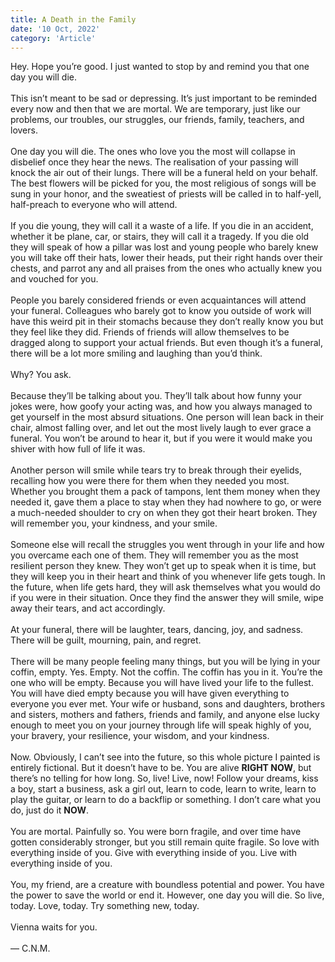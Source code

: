 ```yaml
--- 
title: A Death in the Family
date: '10 Oct, 2022'
category: 'Article'
--- 
```

Hey. Hope you’re good. I just wanted to stop by and remind you that one day you will die.  
<br>
This isn’t meant to be sad or depressing. It’s just important to be reminded every now and then that we are mortal. We are temporary, just like our problems, our troubles, our struggles, our friends, family, teachers, and lovers.  
<br>
One day you will die. The ones who love you the most will collapse in disbelief once they hear the news. The realisation of your passing will knock the air out of their lungs. There will be a funeral held on your behalf. The best flowers will be picked for you, the most religious of songs will be sung in your honor, and the sweatiest of priests will be called in to half-yell, half-preach to everyone who will attend.  
<br>
If you die young, they will call it a waste of a life. If you die in an accident, whether it be plane, car, or stairs, they will call it a tragedy. If you die old they will speak of how a pillar was lost and young people who barely knew you will take off their hats, lower their heads, put their right hands over their chests, and parrot any and all praises from the ones who actually knew you and vouched for you.  
<br>
People you barely considered friends or even acquaintances will attend your funeral. Colleagues who barely got to know you outside of work will have this weird pit in their stomachs because they don’t really know you but they feel like they did. Friends of friends will allow themselves to be dragged along to support your actual friends. But even though it’s a funeral, there will be a lot more smiling and laughing than you’d think.  
<br>
Why? You ask.  
<br>
Because they’ll be talking about you. They’ll talk about how funny your jokes were, how goofy your acting was, and how you always managed to get yourself in the most absurd situations. One person will lean back in their chair, almost falling over, and let out the most lively laugh to ever grace a funeral. You won’t be around to hear it, but if you were it would make you shiver with how full of life it was.  
<br>
Another person will smile while tears try to break through their eyelids, recalling how you were there for them when they needed you most. Whether you brought them a pack of tampons, lent them money when they needed it, gave them a place to stay when they had nowhere to go, or were a much-needed shoulder to cry on when they got their heart broken. They will remember you, your kindness, and your smile.  
<br>
Someone else will recall the struggles you went through in your life and how you overcame each one of them. They will remember you as the most resilient person they knew. They won’t get up to speak when it is time, but they will keep you in their heart and think of you whenever life gets tough. In the future, when life gets hard, they will ask themselves what you would do if you were in their situation. Once they find the answer they will smile, wipe away their tears, and act accordingly.  
<br>
At your funeral, there will be laughter, tears, dancing, joy, and sadness. There will be guilt, mourning, pain, and regret.  
<br>
There will be many people feeling many things, but you will be lying in your coffin, empty. Yes. Empty. Not the coffin. The coffin has you in it. You’re the one who will be empty. Because you will have lived your life to the fullest. You will have died empty because you will have given everything to everyone you ever met. Your wife or husband, sons and daughters, brothers and sisters, mothers and fathers, friends and family, and anyone else lucky enough to meet you on your journey through life will speak highly of you, your bravery, your resilience, your wisdom, and your kindness.  
<br>
Now. Obviously, I can’t see into the future, so this whole picture I painted is entirely fictional. But it doesn’t have to be. You are alive **RIGHT NOW**, but there’s no telling for how long. So, live! Live, now! Follow your dreams, kiss a boy, start a business, ask a girl out, learn to code, learn to write, learn to play the guitar, or learn to do a backflip or something. I don’t care what you do, just do it **NOW**.  
<br>
You are mortal. Painfully so. You were born fragile, and over time have gotten considerably stronger, but you still remain quite fragile. So love with everything inside of you. Give with everything inside of you. Live with everything inside of you.  
<br>
You, my friend, are a creature with boundless potential and power. You have the power to save the world or end it. However, one day you will die. So live, today. Love, today. Try something new, today.  
<br>
Vienna waits for you.  
<br>
— C.N.M.